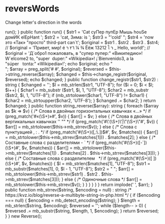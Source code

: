 # reversWords
Change letter's direction in the words

<?php

class Reverse {
    public string $str1;
    public string $str2;
    public string $str3;
    public string $str4;
    public string $original;
    public array $array;

    public function __construct()
    {
        $this->run();
    }

    public function run()
    {
        $str1 = 'Cat суПер пупЕр Мышь houSe домИК elEpHant ';
        $str2 = 'cat, Зима: is ';
        $str3 = "'cold' ";
        $str4 = 'now это «Так» "просто" third-part can`t';
        $original = $str1 . $str2 . $str3 . $str4;
//        $original = 'Привет, мир! é ٢٦ ﬧ ¼ ¾ Ёёж 13212 ไ  ﬧ _ Hello, world!';
//        $original = 'Д`обро1 пожаловать, в "супер пупер:" «Википедию»! W`elcome2 to, "super  duper:" «Wikipedia»! ¡`Bienvenido3, a la "súper   tonta:" «Wikipedia»!';

        echo $original; echo "<br/>";

        $array = preg_split('# #', $original);

        $reversed = $this->string_reverse($array);

        $changed = $this->change_registr($original, $reversed);
        echo $changed;
    }

    public function change_registr($str1, $str2) : string
    {
        $changed = '';
        $l = mb_strlen($str1, "UTF-8");
        for ($i = 0; $i < $l; $i++)
        {
            $char1 = mb_substr ($str1, $i, 1, "UTF-8");
            $char2 = mb_substr ($str2, $i, 1, "UTF-8");
            if (mb_strtolower($char1, "UTF-8") != $char1) {
                $char2 = mb_strtoupper($char2, 'UTF-8');
            }
            $changed .= $char2;
        }
        return $changed;
    }

    public function string_reverse($array): string
    {
        foreach ($array as $k => $v) {
            /* Слова в двойных горизонтальных кавычках «...» */
            if (preg_match('#«(\S+)»#', $v)) {
                $arr[] = $v;
            } else {
                /* Слова в двойных вертикальных кавычках '' "" */
                if (preg_match('#\'(\S+)\'|\"(\S+)\"#', $v)) {
                    $arr[] = mb_strtolower($this->mb_strrev($v));
                } else {
                    /* Слова с пунктуацией , : . */
                    if (preg_match('#(\S+)([,:\.])$#', $v, $matches)) {
                        $arr[] = mb_strtolower($this->mb_strrev($matches[1])) . $matches[2];
                    } else {
                        /* Составные слова с разделителями - ` */
                        if (preg_match('#(\S+)([-`])(\S+)#', $v, $matches)) {
                            $arr[] = mb_strtolower($this->mb_strrev($matches[1]) . $matches[2] . $this->mb_strrev($matches[3]));
                        } else {
                            /* Составные слова с разделителем   */
                            if (preg_match('#(\S+)([ ])(\S+)#', $v, $matches)) {
                                $l = mb_strlen($matches[1], "UTF-8");
                                $str1 = mb_substr($matches[1], 0, $l - 1, "UTF-8");
                                $str2 = " ";
                                $arr[] = mb_strtolower($this->mb_strrev($str1) . $str2 . $this->mb_strrev($matches[3]));
                            } else {
                                /* Одиночные слова */
                                $arr[] = mb_strtolower($this->mb_strrev($v));
                            }
                        }
                    }
                }
            }
        }
        return implode(' ', $arr);
    }

    public function mb_strrev($string, $encoding = null) : string
    /* https://kvz.io/blog/reverse-a-multibyte-string-in-php.html */
    {
        if ($encoding === null) {
            $encoding = mb_detect_encoding($string);
        }

        $length = mb_strlen($string, $encoding);
        $reversed = '';
        while ($length-- > 0) {
            $reversed .= mb_substr($string, $length, 1, $encoding);
        }

        return $reversed;
    }
}

new Reverse();
